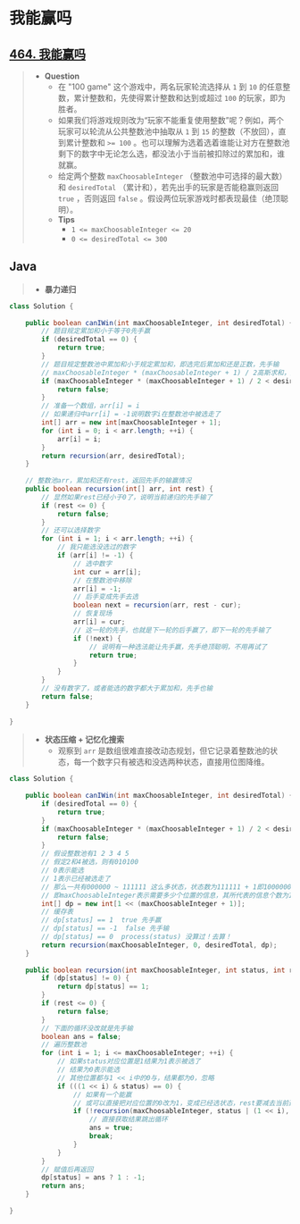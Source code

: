 # 我能赢吗

## [464. 我能赢吗](https://leetcode.cn/problems/can-i-win/)

> - **Question**
>   - 在 "100 game" 这个游戏中，两名玩家轮流选择从 `1` 到 `10` 的任意整数，累计整数和，先使得累计整数和达到或超过 `100` 的玩家，即为胜者。
>   - 如果我们将游戏规则改为“玩家不能重复使用整数”呢？例如，两个玩家可以轮流从公共整数池中抽取从 `1` 到 `15` 的整数（不放回），直到累计整数和 `>= 100` 。也可以理解为选着选着谁能让对方在整数池剩下的数字中无论怎么选，都没法小于当前被扣除过的累加和，谁就赢。
>   - 给定两个整数 `maxChoosableInteger` （整数池中可选择的最大数）和 `desiredTotal` （累计和），若先出手的玩家是否能稳赢则返回 `true` ，否则返回 `false` 。假设两位玩家游戏时都表现最佳（绝顶聪明）。
>   - **Tips**
>     - `1 <= maxChoosableInteger <= 20`
>     - `0 <= desiredTotal <= 300`

## Java

> - **暴力递归**

```java
class Solution {
    
    public boolean canIWin(int maxChoosableInteger, int desiredTotal) {
        // 题目规定累加和小于等于0先手赢
        if (desiredTotal == 0) {
            return true;
        }
        // 题目规定整数池中累加和小于规定累加和，即选完后累加和还是正数，先手输
        // maxChoosableInteger * (maxChoosableInteger + 1) / 2高斯求和，整数池是连续的1~maxChoosableInteger
        if (maxChoosableInteger * (maxChoosableInteger + 1) / 2 < desiredTotal) {
            return false;
        }
        // 准备一个数组，arr[i] = i
        // 如果递归中arr[i] = -1说明数字i在整数池中被选走了
        int[] arr = new int[maxChoosableInteger + 1];
        for (int i = 0; i < arr.length; ++i) {
            arr[i] = i;
        }
        return recursion(arr, desiredTotal);
    }
    
    // 整数池arr，累加和还有rest，返回先手的输赢情况
    public boolean recursion(int[] arr, int rest) {
        // 显然如果rest已经小于0了，说明当前递归的先手输了
        if (rest <= 0) {
            return false;
        }
        // 还可以选择数字
        for (int i = 1; i < arr.length; ++i) {
            // 我只能选没选过的数字
            if (arr[i] != -1) {
                // 选中数字
                int cur = arr[i];
                // 在整数池中移除
                arr[i] = -1;
                // 后手变成先手去选
                boolean next = recursion(arr, rest - cur);
                // 恢复现场
                arr[i] = cur;
                // 这一轮的先手，也就是下一轮的后手赢了，即下一轮的先手输了
                if (!next) {
                    // 说明有一种选法能让先手赢，先手绝顶聪明，不用再试了
                    return true;
                }
            }
        }
        // 没有数字了，或者能选的数字都大于累加和，先手也输
        return false;
    }
    
}
```

> - **状态压缩 + 记忆化搜索**
>   - 观察到 `arr` 是数组很难直接改动态规划，但它记录着整数池的状态，每一个数字只有被选和没选两种状态，直接用位图降维。

```java
class Solution {
    
    public boolean canIWin(int maxChoosableInteger, int desiredTotal) {
        if (desiredTotal == 0) {
            return true;
        }
        if (maxChoosableInteger * (maxChoosableInteger + 1) / 2 < desiredTotal) {
            return false;
        }
        // 假设整数池有1 2 3 4 5
        // 假定2和4被选，则有010100
        // 0表示能选
        // 1表示已经被选走了
        // 那么一共有000000 ~ 111111 这么多状态，状态数为111111 + 1即1000000
        // 即maxChoosableInteger表示需要多少个位置的信息，其所代表的信息个数为1 << (maxChoosableInteger + 1)
        int[] dp = new int[1 << (maxChoosableInteger + 1)];
        // 缓存表
        // dp[status] == 1  true 先手赢
        // dp[status] == -1  false 先手输
        // dp[status] == 0  process(status) 没算过！去算！
        return recursion(maxChoosableInteger, 0, desiredTotal, dp);
    }
    
    public boolean recursion(int maxChoosableInteger, int status, int rest, int[] dp) {
        if (dp[status] != 0) {
            return dp[status] == 1;
        }
        if (rest <= 0) {
            return false;
        }
        // 下面的循环没改就是先手输
        boolean ans = false;
        // 遍历整数池
        for (int i = 1; i <= maxChoosableInteger; ++i) {
            // 如果status对应位置是1结果为1表示被选了
            // 结果为0表示能选
            // 其他位置都与1 << i中的0与，结果都为0，忽略
            if (((1 << i) & status) == 0) {
                // 如果有一个能赢
                // 或可以直接把对应位置的0改为1，变成已经选状态，rest要减去当前选的数字
                if (!recursion(maxChoosableInteger, status | (1 << i), rest - i, dp)) {
                    // 直接获取结果跳出循环
                    ans = true;
                    break;
                }
            }
        }
        // 赋值后再返回
        dp[status] = ans ? 1 : -1;
        return ans;
    }
    
}
```
